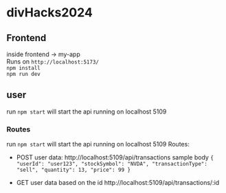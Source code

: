 # divHacks2024

## Frontend

inside frontend -> my-app <br />
Runs on ```http://localhost:5173/``` <br />
```npm install``` <br />
```npm run dev```

## user
run `npm start` will start the api running on localhost 5109
### Routes
run `npm start` will start the api running on localhost 5109
Routes:
- POST user data: http://localhost:5109/api/transactions
sample body
`{
  "userId": "user123",
  "stockSymbol": "NVDA",
  "transactionType": "sell",
  "quantity": 13,
  "price": 99
}`

- GET user data based on the id http://localhost:5109/api/transactions/:id